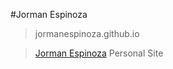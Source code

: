 #Jorman Espinoza
> jormanespinoza.github.io

>[Jorman Espinoza](https://jormanespinoza.com/ "Jorman Espinoza")
>Personal Site